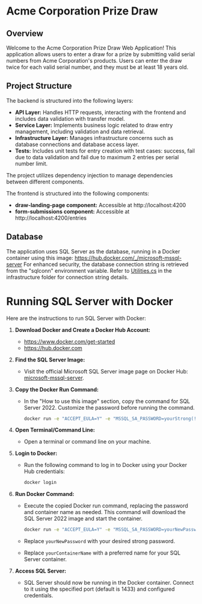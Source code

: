 # Acme Corporation Prize Draw

## Overview

Welcome to the Acme Corporation Prize Draw Web Application! This application allows users to enter a draw for a prize by submitting valid serial numbers from Acme Corporation's products.
Users can enter the draw twice for each valid serial number, and they must be at least 18 years old.

## Project Structure

The backend is structured into the following layers:

- **API Layer:** Handles HTTP requests, interacting with the frontend and includes data validation with transfer model. 
- **Service Layer:** Implements business logic related to draw entry management, including validation and data retrieval.
- **Infrastructure Layer:** Manages infrastructure concerns such as database connections and database access layer.
-  **Tests:** Includes unit tests for entry creation with test cases: success, fail due to data validation and fail due to maximum 2 entries per serial number limit. 

The project utilizes dependency injection to manage dependencies between different components.

The frontend is structured into the following components:
 - **draw-landing-page component:** Accessible at http://localhost:4200
 - **form-submissions component:** Accessible at http://localhost:4200/entries 
    

## Database

The application uses SQL Server as the database, running in a Docker container using this image: https://hub.docker.com/_/microsoft-mssql-server
For enhanced security, the database connection string is retrieved from the "sqlconn" environment variable.  Refer to [Utilities.cs](./infrastructure/Utilities.cs) in the infrastructure folder for connection string details.

# Running SQL Server with Docker
Here are the instructions to run SQL Server with Docker:

1. **Download Docker and Create a Docker Hub Account:**
   - https://www.docker.com/get-started
   - https://hub.docker.com
     
2. **Find the SQL Server Image:**
   - Visit the official Microsoft SQL Server image page on Docker Hub: [microsoft-mssql-server](https://hub.docker.com/_/microsoft-mssql-server).

3. **Copy the Docker Run Command:**
   - In the "How to use this image" section, copy the command for SQL Server 2022. Customize the password before running the command.
   
     ```bash
     docker run -e "ACCEPT_EULA=Y" -e "MSSQL_SA_PASSWORD=yourStrong(!)Password" -e "MSSQL_PID=Evaluation" -p 1433:1433 --name sqlpreview --hostname sqlpreview -d mcr.microsoft.com/mssql/server:2022-preview-ubuntu-22.04
     ```

4. **Open Terminal/Command Line:**
   - Open a terminal or command line on your machine.

5. **Login to Docker:**
   - Run the following command to log in to Docker using your Docker Hub credentials:

     ```bash
     docker login
     ```

6. **Run Docker Command:**
   - Execute the copied Docker run command, replacing the password and container name as needed. This command will download the SQL Server 2022 image and start the container.

     ```bash
     docker run -e "ACCEPT_EULA=Y" -e "MSSQL_SA_PASSWORD=yourNewPassword" -e "MSSQL_PID=Evaluation" -p 1433:1433 --name yourContainerName -d mcr.microsoft.com/mssql/server:2022-preview-ubuntu-22.04
     ```

   - Replace `yourNewPassword` with your desired strong password.
   - Replace `yourContainerName` with a preferred name for your SQL Server container.

8. **Access SQL Server:**
   - SQL Server should now be running in the Docker container. Connect to it using the specified port (default is 1433) and configured credentials.



